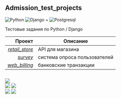 ## Admission_test_projects

![Python](https://img.shields.io/badge/-Python-black?style=flat-square&logo=Python)
![Django](https://img.shields.io/badge/-Django-0aad48?style=flat-square&logo=Django)  +
![Postgresql](https://img.shields.io/badge/-Postgresql-%232c3e50?style=flat-square&logo=Postgresql)

Тестовые задания по Python / Django    

| Проект | Описание |
|---: | --- |
| [_retail_store_](https://github.com/ReVadim/Admission_test_projects/tree/main/retail_store) | API для магазина |
| [_survey_](https://github.com/ReVadim/Admission_test_projects/tree/main/reviews) |система опроса пользователей|
| [_web_billing_](https://github.com/ReVadim/Admission_test_projects/tree/main/web_billing) | банковские транзакции |

##    

![](https://github-profile-summary-cards.vercel.app/api/cards/profile-details?username=revadim&theme=nord_bright) <br>
![](https://github-profile-summary-cards.vercel.app/api/cards/repos-per-language?username=revadim&theme=nord_bright) 
![](https://github-profile-summary-cards.vercel.app/api/cards/most-commit-language?username=revadim&theme=nord_bright) <br>
![](https://github-profile-summary-cards.vercel.app/api/cards/stats?username=revadim&theme=nord_bright) 
![](https://github-profile-summary-cards.vercel.app/api/cards/productive-time?username=revadim&theme=nord_bright)

